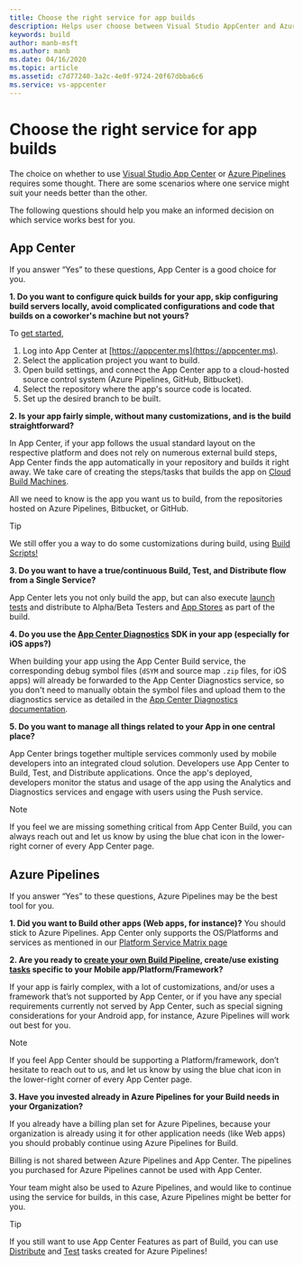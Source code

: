 ```yaml
---
title: Choose the right service for app builds
description: Helps user choose between Visual Studio AppCenter and Azure Pipelines for Building their mobile Apps.  
keywords: build
author: manb-msft
ms.author: manb
ms.date: 04/16/2020
ms.topic: article
ms.assetid: c7d77240-3a2c-4e0f-9724-20f67dbba6c6
ms.service: vs-appcenter
---
```


# Choose the right service for app builds

The choice on whether to use [Visual Studio App Center](https://visualstudio.microsoft.com/app-center/) or [Azure Pipelines](https://azure.microsoft.com/services/devops/pipelines/) requires some thought. There are some scenarios where one service might suit your needs better than the other.  
 
The following questions should help you make an informed decision on which service works best for you. 
 
## <a name="app-center"/> App Center

If you answer “Yes” to these questions, App Center is a good choice for you.   

**1. Do you want to configure quick builds for your app, skip configuring build servers locally, avoid complicated configurations and code that builds on a coworker's machine but not yours?**

To [get started](https://docs.microsoft.com/appcenter/build/),

1. Log into App Center at [https://appcenter.ms](https://appcenter.ms).
2. Select the application project you want to build.
3. Open build settings, and connect the App Center app to a cloud-hosted source control system (Azure Pipelines, GitHub, Bitbucket).
4. Select the repository where the app's source code is located.
5. Set up the desired branch to be built. 
  
**2. Is your app fairly simple, without many customizations, and is the build straightforward?**

In App Center, if your app follows the usual standard layout on the respective platform and does not rely on numerous external build steps, App Center finds the app automatically in your repository and builds it right away. We take care of creating the steps/tasks that builds the app on [Cloud Build Machines](https://docs.microsoft.com/appcenter/build/software). 

All we need to know is the app you want us to build, from the repositories hosted on Azure Pipelines, Bitbucket, or GitHub.
 
> [!TIP]
> We still offer you a way to do some customizations during build, using [Build Scripts!](https://docs.microsoft.com/appcenter/build/custom/scripts/) 

**3. Do you want to have a true/continuous Build, Test, and Distribute flow from a Single Service?**
 
App Center lets you not only build the app, but can also execute [launch tests](https://docs.microsoft.com/appcenter/build/build-test-integration) and distribute to Alpha/Beta Testers and [App Stores](https://docs.microsoft.com/appcenter/build/build-to-store) as part of the build. 
 
**4. Do you use the [App Center Diagnostics](https://docs.microsoft.com/appcenter/diagnostics/) SDK in your app (especially for iOS apps?)**
 
When building your app using the App Center Build service, the corresponding debug symbol files (`dSYM` and source map `.zip` files, for iOS apps) will already be forwarded to the App Center Diagnostics service, so you don't need to manually obtain the symbol files and upload them to the diagnostics service as detailed in the [App Center Diagnostics documentation](https://docs.microsoft.com/appcenter/diagnostics/symbolication#uploading-symbols). 
  
**5. Do you want to manage all things related to your App in one central place?**
 
App Center brings together multiple services commonly used by mobile developers into an integrated cloud solution. Developers use App Center to Build, Test, and Distribute applications. Once the app's deployed, developers monitor the status and usage of the app using the Analytics and Diagnostics services and engage with users using the Push service. 

> [!NOTE]
> If you feel we are missing something critical from App Center Build, you can always reach out and let us know by using the blue chat icon in the lower-right corner of every App Center page.

## <a name="azure-pipelines"/>Azure Pipelines

If you answer “Yes” to these questions, Azure Pipelines may be the best tool for you. 

**1. Did you want to Build other apps (Web apps, for instance)?**
You should stick to Azure Pipelines. App Center only supports the OS/Platforms and services as mentioned in our [Platform Service Matrix page](https://docs.microsoft.com/appcenter/general/platform-service-matrix)

**2. Are you ready to [create your own Build Pipeline](https://docs.microsoft.com/azure/devops/pipelines/get-started/pipelines-get-started?toc=/azure/devops/pipelines/toc.json&bc=/azure/devops/boards/pipelines/breadcrumb/toc.json&view=vsts), create/use existing [tasks](https://github.com/Microsoft/azure-pipelines-tasks) specific to your Mobile app/Platform/Framework?**
  
If your app is fairly complex, with a lot of customizations, and/or uses a framework that’s not supported by App Center, or if you have any special requirements currently not served by App Center, such as special signing considerations for your Android app, for instance, Azure Pipelines will work out best for you.
  
> [!NOTE]
> If you feel App Center should be supporting a Platform/framework, don’t hesitate to reach out to us, and let us know by using the blue chat icon in the lower-right corner of every App Center page.

**3. Have you invested already in Azure Pipelines for your Build needs in your Organization?**
 
If you already have a billing plan set for Azure Pipelines, because your organization is already using it for other application needs (like Web apps) you should probably continue using Azure Pipelines for Build.  
 
Billing is not shared between Azure Pipelines and App Center. The pipelines you purchased for Azure Pipelines cannot be used with App Center. 
  
Your team might also be used to Azure Pipelines, and would like to continue using the service for builds, in this case, Azure Pipelines might be better for you.   

> [!TIP]
> If you still want to use App Center Features as part of Build, you can use [Distribute](https://docs.microsoft.com/appcenter/distribution/vsts-deploy) and [Test](https://docs.microsoft.com/appcenter/test-cloud/vsts-plugin) tasks created for Azure Pipelines!
